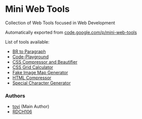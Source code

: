 # Mini Web Tools

Collection of Web Tools focused in Web Development

Automatically exported from [code.google.com/p/mini-web-tools](https://code.google.com/archive/p/mini-web-tools/)

List of tools available:

* [BR to Paragraph](https://cdn.rawgit.com/RDCH106/mini-web-tools/master/tools/br-to-paragraph.html)
* [Code-Playground](https://github.com/RDCH106/mini-web-tools/blob/master/tools/code-playground.html)
* [CSS Compressor and Beautifier](https://github.com/RDCH106/mini-web-tools/blob/master/tools/css-compressor-and-beautifier.html)
* [CSS Grid Calculator](https://github.com/RDCH106/mini-web-tools/blob/master/tools/css-grid-calculator.html)
* [Fake Image Map Generator](https://github.com/RDCH106/mini-web-tools/blob/master/tools/fake-image-map-generator.html)
* [HTML Compressor](https://github.com/RDCH106/mini-web-tools/blob/master/tools/html-compressor.html)
* [Special Character Generator](https://github.com/RDCH106/mini-web-tools/blob/master/tools/special-character-generator.html)


### Authors

  * [tovi](https://github.com/tovic) (Main Author)
  * [RDCH106](https://github.com/RDCH106)
